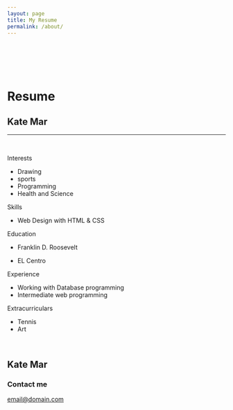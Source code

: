 ```yaml
---
layout: page
title: My Resume
permalink: /about/
---
```


<div id="header">&nbsp;</div>
<div class="left">&nbsp;</div>
<div class="stuff"><br /><br />
<h1>Resume</h1>
<h2>Kate Mar</h2>
<hr /><br />
<p class="head">Interests</p>
<ul>
<li>Drawing</li>
<li>sports</li>
<li>Programming</li>
<li>Health and Science</li>
</ul>
<p class="head">Skills</p>
<ul>
<li>Web Design with HTML &amp; CSS</li>
</ul>
<p class="head">Education</p>
<ul>
<li>Franklin D. Roosevelt</li>
</ul>
<ul>
<ul><!--Link--></ul>
</ul>
<ul>
<li>EL Centro</li>
</ul>
<p class="head">Experience</p>
<ul>
<li>Working with Database programming</li>
<li>Intermediate web programming</li>
</ul>
<p class="head">Extracurriculars</p>
<ul>
<li>Tennis</li>
<li>Art</li>
</ul>
</div>
<div class="right">&nbsp;</div>
<div id="footer">
<h2 id="name">Kate Mar</h2>
</div>





### Contact me

[email@domain.com](mailto:email@domain.com)
